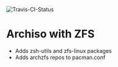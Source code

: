 ![Travis-CI-Status](https://travis-ci.com/talkingtoastronauts/zfs-archiso.svg?branch=master)
# Archiso with ZFS
- Adds zsh-utils and zfs-linux packages
- Adds archzfs repos to pacman.conf
